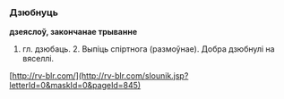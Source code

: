 ### Дзюбнуць
**дзеяслоў, закончанае трыванне**

1. гл. дзюбаць. 2. Выпіць спіртнога (размоўнае). Добра дзюбнулі на вяселлі.

<a rel="author">[http://rv-blr.com/](http://rv-blr.com/slounik.jsp?letterId=0&maskId=0&pageId=845)</a>
